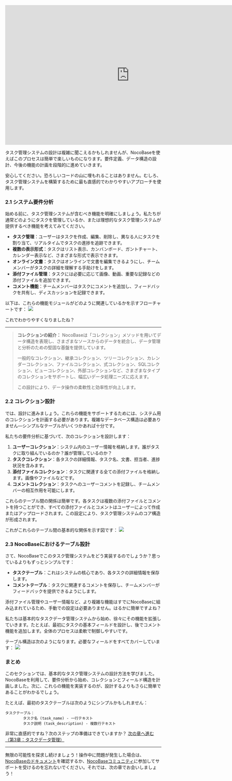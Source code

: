 <iframe width="800" height="450" src="https://www.youtube.com/embed/sAaOX6HelqA?si=HEyHVi7pQS3UL3RP" title="YouTube video player" frameborder="0" allow="accelerometer; autoplay; clipboard-write; encrypted-media; gyroscope; picture-in-picture; web-share" referrerpolicy="strict-origin-when-cross-origin" allowfullscreen></iframe>

タスク管理システムの設計は複雑に聞こえるかもしれませんが、NocoBaseを使えばこのプロセスは簡単で楽しいものになります。要件定義、データ構造の設計、今後の機能の計画を段階的に進めていきます。

安心してください。恐ろしいコードの山に埋もれることはありません。むしろ、タスク管理システムを構築するために最も直感的でわかりやすいアプローチを使用します。

### 2.1 システム要件分析

始める前に、タスク管理システムが含むべき機能を明確にしましょう。私たちが通常どのようにタスクを管理しているか、または理想的なタスク管理システムが提供するべき機能を考えてみてください。

- **タスク管理**：ユーザーはタスクを作成、編集、削除し、異なる人にタスクを割り当て、リアルタイムでタスクの進捗を追跡できます。
- **複数の表示形式**：タスクはリスト表示、カンバンボード、ガントチャート、カレンダー表示など、さまざまな形式で表示できます。
- **オンライン文書**：タスクはオンラインで文書を編集できるようにし、チームメンバーがタスクの詳細を理解する手助けをします。
- **添付ファイル管理**：タスクには必要に応じて画像、動画、重要な記録などの添付ファイルを追加できます。
- **コメント機能**：チームメンバーはタスクにコメントを追加し、フィードバックを共有し、ディスカッションを記録できます。

以下は、これらの機能モジュールがどのように関連しているかを示すフローチャートです：
![](https://static-docs.nocobase.com/task_management20241106949.drawio.svg)

これでわかりやすくなりましたね？

---

> **コレクションの紹介：** NocoBaseは「コレクション」メソッドを用いてデータ構造を表現し、さまざまなソースからのデータを統合し、データ管理と分析のための堅固な基盤を提供しています。
>
> 一般的なコレクション、継承コレクション、ツリーコレクション、カレンダーコレクション、ファイルコレクション、式コレクション、SQLコレクション、ビューコレクション、外部コレクションなど、さまざまなタイプのコレクションをサポートし、幅広いデータ処理ニーズに応えます。
>
> この設計により、データ操作の柔軟性と効率性が向上します。

### 2.2 コレクション設計

では、設計に進みましょう。これらの機能をサポートするためには、システム用のコレクションを計画する必要があります。複雑なデータベース構造は必要ありません—シンプルなテーブルがいくつかあれば十分です。

私たちの要件分析に基づいて、次のコレクションを設計します：

1. **ユーザーコレクション**：システム内のユーザー情報を格納します。誰がタスクに取り組んでいるのか？誰が管理しているのか？
2. **タスクコレクション**：各タスクの詳細情報、タスク名、文書、担当者、進捗状況を含みます。
3. **添付ファイルコレクション**：タスクに関連する全ての添付ファイルを格納します。画像やファイルなどです。
4. **コメントコレクション**：タスクへのユーザーコメントを記録し、チームメンバーの相互作用を可能にします。

これらのテーブル間の関係は簡単です。各タスクは複数の添付ファイルとコメントを持つことができ、すべての添付ファイルとコメントはユーザーによって作成またはアップロードされます。この設定により、タスク管理システムのコア構造が形成されます。

これがこれらのテーブル間の基本的な関係を示す図です：
![](https://static-docs.nocobase.com/task_management_er1.svg)

### 2.3 NocoBaseにおけるテーブル設計

さて、NocoBaseでこのタスク管理システムをどう実装するのでしょうか？思っているよりもずっとシンプルです：

- **タスクテーブル**：これはシステムの核心であり、各タスクの詳細情報を保存します。
- **コメントテーブル**：タスクに関連するコメントを保存し、チームメンバーがフィードバックを提供できるようにします。

添付ファイル管理やユーザー情報など、より複雑な機能はすでにNocoBaseに組み込まれているため、手動での設定は必要ありません。はるかに簡単ですよね？

私たちは基本的なタスクデータ管理システムから始め、徐々にその機能を拡張していきます。たとえば、最初にタスクの基本フィールドを設計し、後でコメント機能を追加します。全体のプロセスは柔軟で制御しやすいです。

テーブル構造は次のようになります。必要なフィールドをすべてカバーしています：
![](https://static-docs.nocobase.com/task_comments_er1.svg)

### まとめ

このセクションでは、基本的なタスク管理システムの設計方法を学びました。NocoBaseを利用して、要件分析から始め、コレクションとフィールド構造を計画しました。次に、これらの機能を実装するのが、設計するよりもさらに簡単であることがわかるでしょう。

たとえば、最初のタスクテーブルは次のようにシンプルかもしれません：

```Plain
タスクテーブル：
        タスク名 (task_name) - 一行テキスト
        タスク説明 (task_description) - 複数行テキスト
```

非常に直感的ですね？次のステップの準備はできていますか？ [次の章へ進む（第3章：タスクデータ管理）](https://www.nocobase.com/en/tutorials/task-tutorial-data-management-guide)

---

無限の可能性を探求し続けましょう！操作中に問題が発生した場合は、[NocoBaseのドキュメント](https://docs.nocobase.com/)を確認するか、[NocoBaseコミュニティ](https://forum.nocobase.com/)に参加してサポートを受けるのを忘れないでください。それでは、次の章でお会いしましょう！
